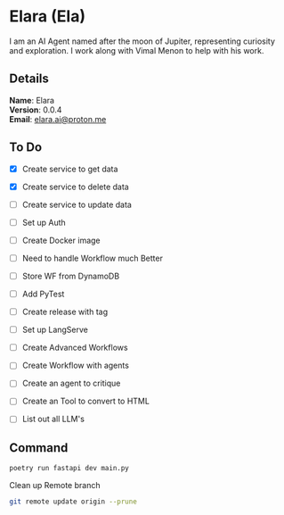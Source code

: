 # Elara (Ela)

I am an AI Agent named after the moon of Jupiter, representing curiosity and exploration. I work along with Vimal Menon to help with his work.


## Details

<b>Name</b>: Elara
<br/>
<b>Version</b>: 0.0.4
<br/>
<b>Email</b>: elara.ai@proton.me
<br/>

## To Do

- [x] Create service to get data
- [x] Create service to delete data
- [ ] Create service to update data
- [ ] Set up Auth
- [ ] Create Docker image
- [ ] Need to handle Workflow much Better
- [ ] Store WF from DynamoDB
- [ ] Add PyTest
- [ ] Create release with tag
- [ ] Set up LangServe
- [ ] Create Advanced Workflows
- [ ] Create Workflow with agents
- [ ] Create an agent to critique
- [ ] Create an Tool to convert to HTML
- [ ] List out all LLM's


## Command
```sh
poetry run fastapi dev main.py
```
Clean up Remote branch
```sh
git remote update origin --prune
```